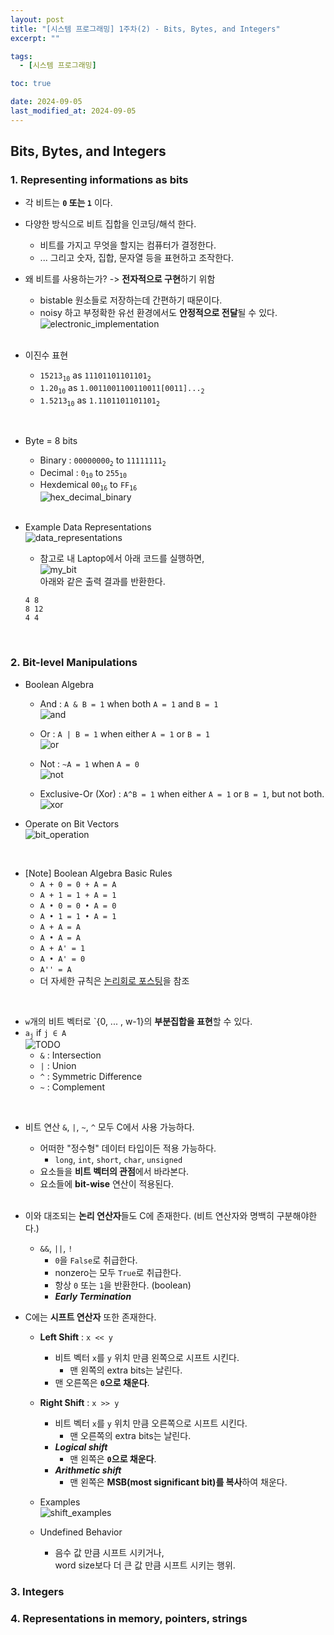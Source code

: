 ```yaml
---
layout: post
title: "[시스템 프로그래밍] 1주차(2) - Bits, Bytes, and Integers"
excerpt: ""

tags:
  - [시스템 프로그래밍]

toc: true

date: 2024-09-05
last_modified_at: 2024-09-05
---
```

## Bits, Bytes, and Integers
### 1. Representing informations as bits
- 각 비트는 **`0` 또는 `1`** 이다.  

- 다양한 방식으로 비트 집합을 인코딩/해석 한다.  
  - 비트를 가지고 무엇을 할지는 컴퓨터가 결정한다.  
  - ... 그리고 숫자, 집합, 문자열 등을 표현하고 조작한다.  

- 왜 비트를 사용하는가? -> **전자적으로 구현**하기 위함
  - bistable 원소들로 저장하는데 간편하기 때문이다.  
  - noisy 하고 부정확한 유선 환경에서도 **안정적으로 전달**될 수 있다.  
  ![electronic_implementation][def2]  

  <br>

- 이진수 표현
  - `15213`<sub>`10`</sub> as `11101101101101`<sub>`2`</sub>
  - `1.20`<sub>`10`</sub> as `1.0011001100110011[0011]...`<sub>`2`</sub>
  - `1.5213`<sub>`10`</sub> as `1.1101101101101`<sub>`2`</sub>

<br>

- Byte = 8 bits
  - Binary : `00000000`<sub>`2`</sub> to `11111111`<sub>`2`</sub>
  - Decimal : `0`<sub>`10`</sub> to `255`<sub>`10`</sub>  
  - Hexdemical `00`<sub>`16`</sub> to `FF`<sub>`16`</sub>  
  ![hex_decimal_binary][def3]  

  <br>

- Example Data Representations  
![data_representations][def4]  

  - 참고로 내 Laptop에서 아래 코드를 실행하면,  
  ![my_bit][def]  
  아래와 같은 출력 결과를 반환한다.  
  ```text
  4 8
  8 12
  4 4
  ```

<br>

### 2. Bit-level Manipulations
- Boolean Algebra
  - And : `A & B = 1`  when both `A = 1` and `B = 1`  
  ![and][def5]

  - Or : `A | B = 1` when either `A = 1` or `B = 1`  
  ![or][def6]

  - Not : `~A = 1` when `A = 0`  
  ![not][def7]

  - Exclusive-Or (Xor) : `A^B = 1` when either `A = 1` or `B = 1`, but not both.  
  ![xor][def8]  

- Operate on Bit Vectors  
![bit_operation][def9]

<br>

- [Note] Boolean Algebra Basic Rules  
  - `A + 0 = 0 + A = A`
  - `A + 1 = 1 + A = 1`
  - `A • 0 = 0 • A = 0`
  - `A • 1 = 1 • A = 1`
  - `A + A = A`
  - `A • A = A`
  - `A + A' = 1`
  - `A • A' = 0`
  - `A'' = A`
  - 더 자세한 규칙은 [논리회로 포스팅][def10]을 참조  

<br>

- `w`개의 비트 벡터로 `{0, ... , w-1}의 **부분집합을 표현**할 수 있다.  
- `a`<sub>`j`</sub> if `j ∈ A`  
![TODO][def11]  
  - `&` : Intersection
  - `|` : Union
  - `^` : Symmetric Difference
  - `~` : Complement

<br>

- 비트 연산 `&`, `|`, `~`, `^` 모두 C에서 사용 가능하다.  
  - 어떠한 "정수형" 데이터 타입이든 적용 가능하다.  
    - `long`, `int`, `short`, `char`, `unsigned`  
  - 요소들을 **비트 벡터의 관점**에서 바라본다.  
  - 요소들에 **bit-wise** 연산이 적용된다.  

  <br>

- 이와 대조되는 **논리 연산자**들도 C에 존재한다. (비트 연산자와 명백히 구분해야한다.)  
  - `&&`, `||`, `!`
    - `0`을 `False`로 취급한다.  
    - nonzero는 모두 `True`로 취급한다.  
    - 항상 `0` 또는 `1`을 반환한다. (boolean)  
    - ***Early Termination***  

- C에는 **시프트 연산자** 또한 존재한다.  
  - **Left Shift** : `x << y`  
    - 비트 벡터 `x`를 `y` 위치 만큼 왼쪽으로 시프트 시킨다.  
      - 맨 왼쪽의 extra bits는 날린다.
    - 맨 오른쪽은 **`0`으로 채운다**.  

  - **Right Shift** : `x >> y`  
    - 비트 벡터 `x`를 `y` 위치 만큼 오른쪽으로 시프트 시킨다.  
      - 맨 오른쪽의 extra bits는 날린다.  
    - ***Logical shift***
      - 맨 왼쪽은 **`0`으로 채운다**.  
    - ***Arithmetic shift***  
      - 맨 왼쪽은 **MSB(most significant bit)를 복사**하여 채운다.  

  - Examples  
  ![shift_examples][def12]  

  - Undefined Behavior
    - 음수 값 만큼 시프트 시키거나,  
    word size보다 더 큰 값 만큼 시프트 시키는 행위.  

### 3. Integers

### 4. Representations in memory, pointers, strings

[def]: https://i.imgur.com/LbL839r.png
[def2]: https://i.imgur.com/gtXUotb.png
[def3]: https://i.imgur.com/vOEJ0kL.png
[def4]: https://i.imgur.com/NYu67bB.png
[def5]: https://i.imgur.com/OhktMfk.png
[def6]: https://i.imgur.com/fqc8QiV.png
[def7]: https://i.imgur.com/DS8DRTJ.png
[def8]: https://i.imgur.com/Um9MRH5.png
[def9]: https://i.imgur.com/fPldiz7.png
[def10]: https://orbit3230.github.io/2024/03/29/LC_week4/
[def11]: https://i.imgur.com/kI7OPi6.png
[def12]: https://i.imgur.com/rub0MzM.png